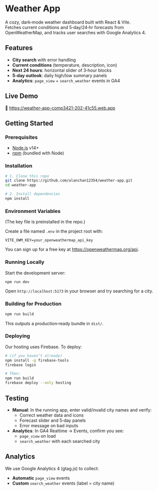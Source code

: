 # Weather App

A cozy, dark‑mode weather dashboard built with React & Vite.  
Fetches current conditions and 5‑day/24‑hr forecasts from OpenWeatherMap, and tracks user searches with Google Analytics 4.

## Features
- **City search** with error handling  
- **Current conditions** (temperature, description, icon)  
- **Next 24 hours**: horizontal slider of 3‑hour blocks  
- **5‑day outlook**: daily high/low summary panels  
- **Analytics**: `page_view` + `search_weather` events in GA4

## Live Demo
🔗 https://weather-app-comp3421-202-41c55.web.app

## Getting Started

### Prerequisites
- [Node.js](https://nodejs.org/) v14+  
- [npm](https://www.npmjs.com/) (bundled with Node)

### Installation
```bash
# 1. Clone this repo
git clone https://github.com/alanchan12354/weather-app.git
cd weather-app

# 2. Install dependencies
npm install
```

### Environment Variables
(The key file is preinstalled in the repo.)

Create a file named `.env` in the project root with:
```env
VITE_OWM_KEY=your_openweathermap_api_key
```
You can sign up for a free key at https://openweathermap.org/api.

### Running Locally
Start the development server:
```bash
npm run dev
```
Open `http://localhost:5173` in your browser and try searching for a city.

### Building for Production
```bash
npm run build
```
This outputs a production‑ready bundle in `dist/`.

### Deploying
Our hosting uses Firebase. To deploy:
```bash
# (if you haven’t already)
npm install -g firebase-tools
firebase login

# Then:
npm run build
firebase deploy --only hosting
```

## Testing
- **Manual**: In the running app, enter valid/invalid city names and verify:
  - Correct weather data and icons
  - Forecast slider and 5‑day panels
  - Error message on bad inputs
- **Analytics**: In GA4 Realtime → Events, confirm you see:
  - `page_view` on load
  - `search_weather` with each searched city

## Analytics
We use Google Analytics 4 (gtag.js) to collect:
- **Automatic** `page_view` events  
- **Custom** `search_weather` events (label = city name)  